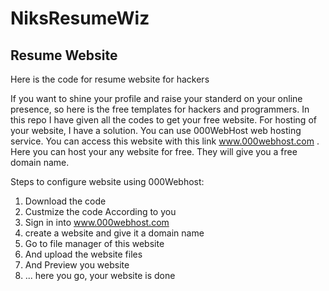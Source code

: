 # NiksResumeWiz

## Resume Website
Here is the code for resume website for hackers


If you want to shine your profile and raise your standerd on your online presence, so here is the free templates for hackers and programmers.
In this repo I have given all the codes to get your free website. For hosting of your website, I have a solution. You can use 000WebHost web hosting service. You can access this website with this link www.000webhost.com . Here you can host your any website for free. They will give you a free domain name.


Steps to configure website using 000Webhost:
1) Download the code
2) Custmize the code According to you
3) Sign in into www.000webhost.com 
4) create a website and give it a domain name
5) Go to file manager of this website
6) And upload the website files
7) And Preview you website
8) ... here you go, your website is done

